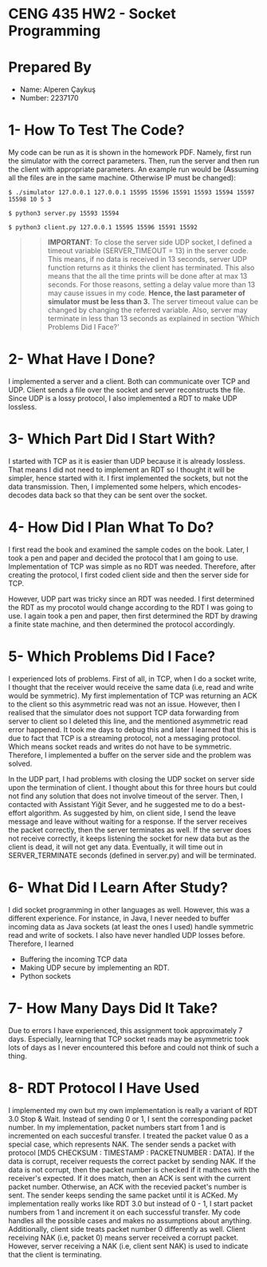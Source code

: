 # CENG 435 HW2 - Socket Programming 

# Prepared By
 * Name: Alperen Çaykuş
 * Number: 2237170

# 1- How To Test The Code?

My code can be run as it is shown in the homework PDF. Namely, first run the simulator with the correct parameters. Then, run the server and then run the client with appropriate parameters. An example run would be (Assuming all the files are in the same machine. Otherwise IP must be changed):

```
$ ./simulator 127.0.0.1 127.0.0.1 15595 15596 15591 15593 15594 15597 15598 10 5 3

$ python3 server.py 15593 15594

$ python3 client.py 127.0.0.1 15595 15596 15591 15592
```

>> **IMPORTANT**: 
To close the server side UDP socket, I defined a timeout variable (SERVER_TIMEOUT = 13) in the server code. This means, if no data is received in 13 seconds, server UDP function returns as it thinks the client has terminated. This also means that the all the time prints will be done after at max 13 seconds. 
For those reasons, setting a delay value more than 13 may cause issues in my code. **Hence, the last parameter of simulator must be less than 3.** The server timeout value can be changed by changing the referred variable. Also, server may terminate in less than 13 seconds as explained in section 'Which Problems Did I Face?'

# 2- What Have I Done?

I implemented a server and a client. Both can communicate over TCP and UDP. Client sends a file over the socket and server reconstructs the file. 
Since UDP is a lossy protocol, I also implemented a RDT to make UDP lossless.

# 3- Which Part Did I Start With?

I started with TCP as it is easier than UDP because it is already lossless. That means I did not need to implement an RDT so I thought it will be simpler, hence started with it. I first implemented the sockets, but not the data transmission. Then, I implemented some helpers, which encodes-decodes data back so that they can be sent over the socket. 

# 4- How Did I Plan What To Do?

I first read the book and examined the sample codes on the book. Later, I took a pen and paper and decided the protocol that I am going to use. Implementation of TCP was simple as no RDT was needed. Therefore, after creating the protocol, I first coded client side and then the server side for TCP.

However, UDP part was tricky since an RDT was needed. I first determined the RDT as my procotol would change according to the RDT I was going to use. I again took a pen and paper, then first determined the RDT by drawing a finite state machine, and then determined the protocol accordingly.

# 5- Which Problems Did I Face?

I experienced lots of problems. First of all, in TCP, when I do a socket write, I thought that the receiver would receive the same data (i.e, read and write would be symmetric). My first implementation of TCP was returning an ACK to the client so this asymmetric read was not an issue. However, then I realised that the simulator does not support TCP data forwarding from server to client so I deleted this line, and the mentioned asymmetric read error happened. It took me days to debug this and later I learned that this is due to fact that TCP is a streaming protocol, not a messaging protocol. Which means socket reads and writes do not have to be symmetric. Therefore, I implemented a buffer on the server side and the problem was solved. 

In the UDP part, I had problems with closing the UDP socket on server side upon the termination of client. I thought about this for three hours but could not find any solution that does not involve timeout of the server. Then, I contacted with Assistant Yiğit Sever, and he suggested me to do a best-effort algorithm. As suggested by him, on client side, I send the leave message and leave without waiting for a response. If the server receives the packet correctly, then the server terminates as well. If the server does not receive correctly, it keeps listening the socket for new data but as the client is dead, it will not get any data. Eventually, it will time out in SERVER_TERMINATE seconds (defined in server.py) and will be terminated. 

# 6- What Did I Learn After Study?

I did socket programming in other languages as well. However, this was a different experience. For instance, in Java, I never needed to buffer incoming data as Java sockets (at least the ones I used) handle symmetric read and write of sockets. I also have never handled UDP losses before. Therefore, I learned 

* Buffering the incoming TCP data
* Making UDP secure by implementing an RDT.
* Python sockets

# 7- How Many Days Did It Take?

Due to errors I have experienced, this assignment took approximately 7 days. Especially, learning that TCP socket reads may be asymmetric took lots of days as I never encountered this before and could not think of such a thing.

# 8- RDT Protocol I Have Used

I implemented my own but my own implementation is really a variant of RDT 3.0 Stop & Wait. Instead of sending 0 or 1, I sent the corresponding packet number. In my implementation, packet numbers start from 1 and is incremented on each succesful transfer. I treated the packet value 0 as a special case, which represents NAK. The sender sends a packet with protocol [MD5 CHECKSUM : TIMESTAMP : PACKETNUMBER : DATA]. If the data is corrupt, receiver requests the correct packet by sending NAK. If the data is not corrupt, then the packet number is checked if it mathces with the receiver's expected. If it does match, then an ACK is sent with the current packet number. Otherwise, an ACK with the recevied packet's number is sent. The sender keeps sending the same packet until it is ACKed. My implementation really works like RDT 3.0 but instead of 0 - 1, I start packet numbers from 1 and increment it on each successful transfer. My code handles all the possible cases and makes no assumptions about anything. Additionally, client side treats packet number 0 differently as well. Client receiving NAK (i.e, packet 0) means server received a corrupt packet. However, server receiving a NAK (i.e, client sent NAK) is used to indicate that the client is terminating.
